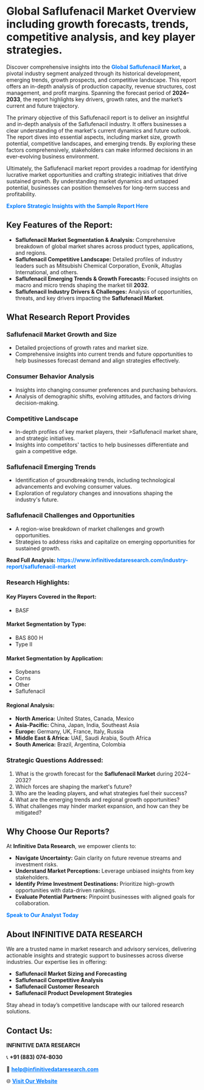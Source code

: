 <h1>Global Saflufenacil Market Overview including growth forecasts, trends, competitive analysis, and key player strategies.</h1>
<p>
Discover comprehensive insights into the 
<a href="https://www.infinitivedataresearch.com/industry-report/saflufenacil-market" rel="dofollow" style="color: #007BFF; text-decoration: none;"><strong>Global Saflufenacil Market</strong></a>, a pivotal industry segment analyzed through its historical development, emerging trends, growth prospects, and competitive landscape. This report offers an in-depth analysis of production capacity, revenue structures, cost management, and profit margins. Spanning the forecast period of <strong>2024–2033</strong>, the report highlights key drivers, growth rates, and the market’s current and future trajectory.
</p>
<p>
The primary objective of this Saflufenacil report is to deliver an insightful and in-depth analysis of the Saflufenacil industry. It offers businesses a clear understanding of the market's current dynamics and future outlook. The report dives into essential aspects, including market size, growth potential, competitive landscapes, and emerging trends. By exploring these factors comprehensively, stakeholders can make informed decisions in an ever-evolving business environment.
</p>
<p>
Ultimately, the Saflufenacil market report provides a roadmap for identifying lucrative market opportunities and crafting strategic initiatives that drive sustained growth. By understanding market dynamics and untapped potential, businesses can position themselves for long-term success and profitability.
</p>
<p>
<a href="https://www.infinitivedataresearch.com/request-sample/reportId=110597" style="color: #007BFF; text-decoration: none;"><strong>Explore Strategic Insights with the Sample Report Here</strong></a>
</p>

<h2>Key Features of the Report:</h2>
<ul>
<li><strong>Saflufenacil Market Segmentation & Analysis:</strong> Comprehensive breakdown of global market shares across product types, applications, and regions.</li>
<li><strong>Saflufenacil Competitive Landscape:</strong> Detailed profiles of industry leaders such as Mitsubishi Chemical Corporation, Evonik, Altuglas International, and others.</li>
<li><strong>Saflufenacil Emerging Trends & Growth Forecasts:</strong> Focused insights on macro and micro trends shaping the market till <strong>2032</strong>.</li>
<li><strong>Saflufenacil Industry Drivers & Challenges:</strong> Analysis of opportunities, threats, and key drivers impacting the <strong>Saflufenacil Market</strong>.</li>
</ul>

<h2>What Research Report Provides</h2>
<h3>Saflufenacil Market Growth and Size</h3>
<ul>
<li>Detailed projections of growth rates and market size.</li>
<li>Comprehensive insights into current trends and future opportunities to help businesses forecast demand and align strategies effectively.</li>
</ul>

<h3>Consumer Behavior Analysis</h3>
<ul>
<li>Insights into changing consumer preferences and purchasing behaviors.</li>
<li>Analysis of demographic shifts, evolving attitudes, and factors driving decision-making.</li>
</ul>

<h3>Competitive Landscape</h3>
<ul>
<li>In-depth profiles of key market players, their >Saflufenacil market share, and strategic initiatives.</li>
<li>Insights into competitors' tactics to help businesses differentiate and gain a competitive edge.</li>
</ul>

<h3>Saflufenacil Emerging Trends</h3>
<ul>
<li>Identification of groundbreaking trends, including technological advancements and evolving consumer values.</li>
<li>Exploration of regulatory changes and innovations shaping the industry's future.</li>
</ul>

<h3>Saflufenacil Challenges and Opportunities</h3>
<ul>
<li>A region-wise breakdown of market challenges and growth opportunities.</li>
<li>Strategies to address risks and capitalize on emerging opportunities for sustained growth.</li>
</ul>
<p><strong>Read Full Analysis:</strong> <a href="https://www.infinitivedataresearch.com/industry-report/saflufenacil-market" rel="dofollow" style="color: #007BFF; text-decoration: none;"><strong>https://www.infinitivedataresearch.com/industry-report/saflufenacil-market</strong></a></p>
<h3>Research Highlights:</h3>
<h4>Key Players Covered in the Report:</h4>
<ul><li>BASF</li></ul>
<h4>Market Segmentation by Type:</h4>
<ul><li>BAS 800 H</li><li>Type II</li></ul>
<h4>Market Segmentation by Application:</h4>
<ul><li>Soybeans</li><li>Corns</li><li>Other</li><li>Saflufenacil</li></ul>

<h4>Regional Analysis:</h4>
<ul>
<li><strong>North America:</strong> United States, Canada, Mexico</li>
<li><strong>Asia-Pacific:</strong> China, Japan, India, Southeast Asia</li>
<li><strong>Europe:</strong> Germany, UK, France, Italy, Russia</li>
<li><strong>Middle East & Africa:</strong> UAE, Saudi Arabia, South Africa</li>
<li><strong>South America:</strong> Brazil, Argentina, Colombia</li>
</ul>

<h3>Strategic Questions Addressed:</h3>
<ol>
<li>What is the growth forecast for the <strong>Saflufenacil Market</strong> during 2024–2032?</li>
<li>Which forces are shaping the market's future?</li>
<li>Who are the leading players, and what strategies fuel their success?</li>
<li>What are the emerging trends and regional growth opportunities?</li>
<li>What challenges may hinder market expansion, and how can they be mitigated?</li>
</ol>

<h2>Why Choose Our Reports?</h2>
<p>At <strong>Infinitive Data Research</strong>, we empower clients to:</p>
<ul>
<li><strong>Navigate Uncertainty:</strong> Gain clarity on future revenue streams and investment risks.</li>
<li><strong>Understand Market Perceptions:</strong> Leverage unbiased insights from key stakeholders.</li>
<li><strong>Identify Prime Investment Destinations:</strong> Prioritize high-growth opportunities with data-driven rankings.</li>
<li><strong>Evaluate Potential Partners:</strong> Pinpoint businesses with aligned goals for collaboration.</li>
</ul>
<p><a href="https://www.infinitivedataresearch.com/industry-report/saflufenacil-market" rel="dofollow" style="color: #007BFF; text-decoration: none;"><strong>Speak to Our Analyst Today</strong></a></p>

<h2>About INFINITIVE DATA RESEARCH</h2>
<p>We are a trusted name in market research and advisory services, delivering actionable insights and strategic support to businesses across diverse industries. Our expertise lies in offering:</p>
<ul>
<li><strong>Saflufenacil Market Sizing and Forecasting</strong></li>
<li><strong>Saflufenacil Competitive Analysis</strong></li>
<li><strong>Saflufenacil Customer Research</strong></li>
<li><strong>Saflufenacil Product Development Strategies</strong></li>
</ul>
<p>Stay ahead in today’s competitive landscape with our tailored research solutions.</p>

<h2>Contact Us:</h2>
<p><strong>INFINITIVE DATA RESEARCH</strong></p>
<p>📞 <strong>+91 (883) 074-8030</strong></p>
<p>📧 <strong><a href="mailto:help@infinitivedataresearch.com" style="color: #007BFF;">help@infinitivedataresearch.com</a></strong></p>
<p>🌐 <strong><a href="https://www.infinitivedataresearch.com" rel="dofollow" style="color: #007BFF;">Visit Our Website</a></strong></p>